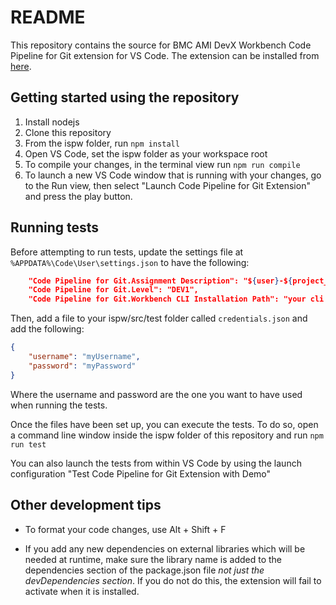 # README

This repository contains the source for BMC AMI DevX Workbench Code Pipeline for Git extension for VS Code. The extension can be installed from [here](https://marketplace.visualstudio.com/items?itemName=BMCCompuware.ISPW).

## Getting started using the repository

1. Install nodejs
2. Clone this repository
3. From the ispw folder, run `npm install`
4. Open VS Code, set the ispw folder as your workspace root
5. To compile your changes, in the terminal view run `npm run compile`
6. To launch a new VS Code window that is running with your changes, go to the Run view, then select "Launch Code Pipeline for Git Extension" and press the play button.

## Running tests

Before attempting to run tests, update the settings file at `%APPDATA%\Code\User\settings.json` to have the following:

``` json
    "Code Pipeline for Git.Assignment Description": "${user}-${project_name}",
    "Code Pipeline for Git.Level": "DEV1",
    "Code Pipeline for Git.Workbench CLI Installation Path": "your cli path",
```

Then, add a file to your ispw/src/test folder called `credentials.json` and add the following:

``` json
{
    "username": "myUsername",
    "password": "myPassword"
}
```

Where the username and password are the one you want to have used when running the tests.

Once the files have been set up, you can execute the tests. To do so, open a command line window inside the ispw folder of this repository and run `npm run test`

You can also launch the tests from within VS Code by using the launch configuration "Test Code Pipeline for Git Extension with Demo"

## Other development tips

* To format your code changes, use  Alt + Shift + F

* If you add any new dependencies on external libraries which will be needed at runtime, make sure the library name is added to the dependencies section of the package.json file _not just the devDependencies section_. If you do not do this, the extension will fail to activate when it is installed.
